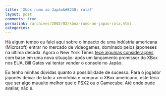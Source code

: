 ```yaml
---
title: 'Xbox rumo ao Japão&#8230; rola?'
layout: post
comments: true
permalink: /archives/2002/02/xbox-rumo-ao-japao-rola.html
categories:
---
```

Há algum tempo eu falei aqui sobre o impacto de uma indústria americana (Microsoft) entrar no mercado de videogames, dominado pelos japoneses na última década. Agora o New York Times <a href="http://ultimosegundo.ig.com.br/useg/nytimes/artigo/0,,683395,00.html" >tece algumas considerações</a> com base em uma nova situação: após um lançamento promissor do XBox nos EUA, Bill Gates vai tentar vender o console no Japão.

Eu tenho minhas dúvidas quanto à possibilidade de sucesso. Para o jogador japonês deixar de lado a xenofobia e comprar o XBox americano, este teria que ser algo muuuito melhor que o PSX2 ou o Gamecube. Até onde pude avaliar, não é.